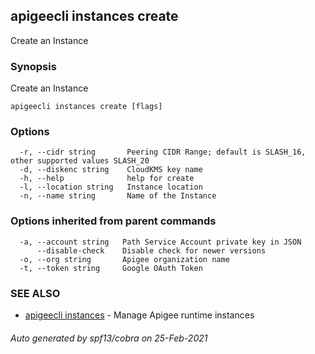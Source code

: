 ## apigeecli instances create

Create an Instance

### Synopsis

Create an Instance

```
apigeecli instances create [flags]
```

### Options

```
  -r, --cidr string       Peering CIDR Range; default is SLASH_16, other supported values SLASH_20
  -d, --diskenc string    CloudKMS key name
  -h, --help              help for create
  -l, --location string   Instance location
  -n, --name string       Name of the Instance
```

### Options inherited from parent commands

```
  -a, --account string   Path Service Account private key in JSON
      --disable-check    Disable check for newer versions
  -o, --org string       Apigee organization name
  -t, --token string     Google OAuth Token
```

### SEE ALSO

* [apigeecli instances](apigeecli_instances.md)	 - Manage Apigee runtime instances

###### Auto generated by spf13/cobra on 25-Feb-2021

